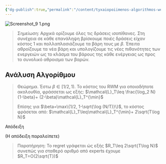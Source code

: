 ```yaml
---
{"dg-publish":true,"permalink":"/content/tyxaiopoiimenos-algorithmos-weighted-majority-randomized-weighted-majority-i-rwm/","created":"2025-03-25T14:58:23.182+02:00","updated":"2025-03-25T15:00:15.576+02:00"}
---
```



![Screenshot_9 1.png](/img/user/content/Screenshot_9%201.png)

> Σημείωση: Αρχικά ορίζουμε όλες τις δράσεις ισοπίθανες. Στη συνέχεια σε κάθε επανάληψη βρίσκουμε ποιές δράσεις είχαν κόστος 1 και πολλαπλασιάζουμε τα βάρη τους με $\beta$. Έπειτα αθροίζουμε τα νέα βάρη και υπολογίζουμε τις νέες πιθανότητες των ενεργειών ως το κλάσμα του βάρους της κάθε ενέργειας ως προς το συνολικό αθροισμα των βαρών. 



## Ανάλυση Αλγορίθμου 

>Θεώρημα. Έστω $β \in [1/2,1)$. Το κόστος του RWM για οποιαδήποτε ακολουθία, φράσσεται ως εξής: $\mathcal{L}_T\leq \frac{\log_2 N}{1-\beta}+ (2-\beta)\mathcal{L}_T^{\min}$
>
>Eπίσης για $\beta=\max\{1/2, 1-\sqrt{\log (N/T)}\}$, το κόστος φράσεται από: $\mathcal{L}_T\leq\mathcal{L}_T^{\min}+ 2\sqrt{T\log N}$


Απόδειξη

(Η απόδειξη παραλείπετε)


>Παρατήρηση: Το regret γράφεται ώς εξής $R_T\leq 2\sqrt{T\log N}$ συνεπώς για σταθερό αριθμό από experts έχουμε $R_T=O(2\sqrt{T})$ 



